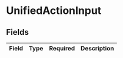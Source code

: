 # UnifiedActionInput


## Fields

| Field       | Type        | Required    | Description |
| ----------- | ----------- | ----------- | ----------- |